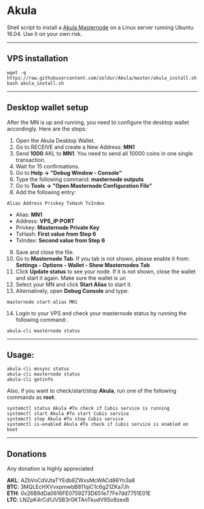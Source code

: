 # Akula
Shell script to install a [Akula Masternode](https://akulaum.im/) on a Linux server running Ubuntu 16.04. Use it on your own risk.
***

## VPS installation
```
wget -q https://raw.githubusercontent.com/zoldur/Akula/master/akula_install.sh
bash akula_install.sh
```
***

## Desktop wallet setup  

After the MN is up and running, you need to configure the desktop wallet accordingly. Here are the steps:  
1. Open the Akula Desktop Wallet.  
2. Go to RECEIVE and create a New Address: **MN1**  
3. Send **1000** AKL to **MN1**. You need to send all 10000 coins in one single transaction.
4. Wait for 15 confirmations.  
5. Go to **Help -> "Debug Window - Console"**  
6. Type the following command: **masternode outputs**  
7. Go to  **Tools -> "Open Masternode Configuration File"**
8. Add the following entry:
```
Alias Address Privkey TxHash TxIndex
```
* Alias: **MN1**
* Address: **VPS_IP:PORT**
* Privkey: **Masternode Private Key**
* TxHash: **First value from Step 6**
* TxIndex:  **Second value from Step 6**
9. Save and close the file.
10. Go to **Masternode Tab**. If you tab is not shown, please enable it from: **Settings - Options - Wallet - Show Masternodes Tab**
11. Click **Update status** to see your node. If it is not shown, close the wallet and start it again. Make sure the wallet is un
12. Select your MN and click **Start Alias** to start it.
13. Alternatively, open **Debug Console** and type:
```
masternode start-alias MN1
``` 
14. Login to your VPS and check your masternode status by running the following command:.
```
akula-cli masternode status
```
***

## Usage:
```
akula-cli mnsync status
akula-cli masternode status  
akula-cli getinfo
```
Also, if you want to check/start/stop **Akula**, run one of the following commands as **root**:

```
systemctl status Akula #To check if Cubis service is running  
systemctl start Akula #To start Cubis service  
systemctl stop Akula #To stop Cubis service  
systemctl is-enabled Akula #To check if Cubis service is enabled on boot  
```  
***

## Donations

Any donation is highly appreciated

**AKL**: AZbVoCdVJtaTYEdb8ZWxsMcWACd86Yn3a8   
**BTC**: 3MQLEcHXVvxpmwbB811qiC1c6g21ZKa7Jh  
**ETH**: 0x26B9dDa0616FE0759273D651e77Fe7dd7751E01E  
**LTC**: LNZpK4rCd1JVSB3rGKTAnTkudV9So9zexB  
